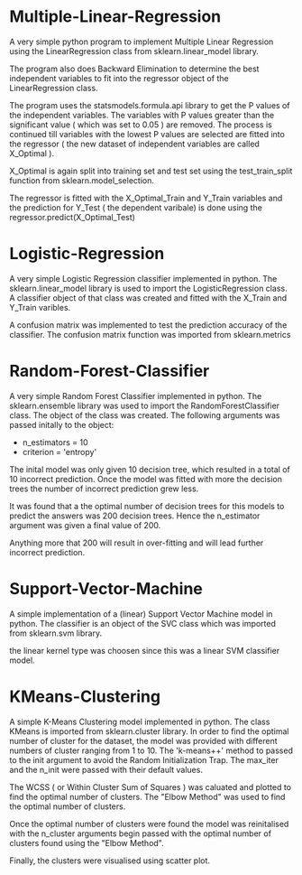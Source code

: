 # Multiple-Linear-Regression

A very simple python program to implement Multiple Linear Regression using the LinearRegression class from sklearn.linear_model library.

The program also does Backward Elimination to determine the best independent variables to fit into the regressor object of the LinearRegression class.

The program uses the statsmodels.formula.api library to get the P values of the independent variables. The variables with P values greater than the significant value ( which was set to 0.05 ) are removed. The process is continued till variables with the lowest P values are selected are fitted into the regressor ( the new dataset of independent variables are called X_Optimal ).

X_Optimal is again split into training set and test set using the test_train_split function from sklearn.model_selection.

The regressor is fitted with the X_Optimal_Train and Y_Train variables and the prediction for Y_Test ( the dependent varibale) is done using the regressor.predict(X_Optimal_Test)

# Logistic-Regression

A very simple Logistic Regression classifier implemented in python. The sklearn.linear_model library is used to import the LogisticRegression class. A classifier object of that class was created and fitted with the X_Train and Y_Train varibles.

A confusion matrix was implemented to test the prediction accuracy of the classifier. The confusion matrix function was imported from sklearn.metrics


# Random-Forest-Classifier

A very simple Random Forest Classifier implemented in python. The sklearn.ensemble library was used to import the RandomForestClassifier class. The object of the class was created. The following arguments was passed initally to the object:

 - n_estimators = 10
 - criterion = 'entropy'

The inital model was only given 10 decision tree, which resulted in a total of 10 incorrect prediction. Once the model was fitted with more the decision trees the number of incorrect prediction grew less.

It was found that a the optimal number of decision trees for this models to predict the answers was 200 decision trees. Hence the n_estimator argument was given a final value of 200.

Anything more that 200 will result in over-fitting and will lead further incorrect prediction.

# Support-Vector-Machine

A simple implementation of a (linear) Support Vector Machine model in python. The classifier is an object of the SVC class which was imported from sklearn.svm library.

the linear kernel type was choosen since this was a linear SVM classifier model. 


# KMeans-Clustering

A simple K-Means Clustering model implemented in python. The class KMeans is imported from sklearn.cluster library. In order to find the optimal number of cluster for the dataset, the model was provided with different numbers of cluster ranging from 1 to 10. The 'k-means++' method to passed to the init argument to avoid the Random Initialization Trap. The max_iter and the n_init were passed with their default values.

The WCSS ( or Within Cluster Sum of Squares ) was caluated and plotted to find the optimal number of clusters. The "Elbow Method" was used to find the optimal number of clusters. 

Once the optimal number of clusters were found the model was reinitalised with the n_cluster arguments begin passed with the optimal number of clusters found using the "Elbow Method".

Finally, the clusters were visualised using scatter plot. 
